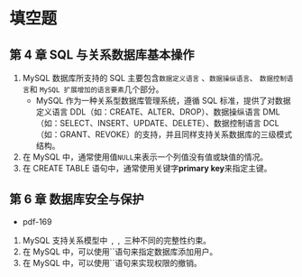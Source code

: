 # 填空题

## 第 4 章 SQL 与关系数据库基本操作

1. MySQL 数据库所支持的 SQL 主要包含`数据定义语言` 、`数据操纵语言`、 `数据控制语言`和 `MySQL 扩展增加的语言要素`几个部分。
   - MySQL 作为一种关系型数据库管理系统，遵循 SQL 标准，提供了对数据定义语言 DDL（如：CREATE、ALTER、DROP）、数据操纵语言 DML（如：SELECT、INSERT、UPDATE、DELETE）、数据控制语言 DCL（如：GRANT、REVOKE）的支持，并且同样支持关系数据库的三级模式结构。
2. 在 MySQL 中，通常使用值`NULL`来表示一个列值没有值或缺值的情况。
3. 在 CREATE TABLE 语句中，通常使用关键字**primary key**来指定主键。

## 第 6 章 数据库安全与保护

- pdf-169

1. MySQL 支持关系模型中` `,` `,` `三种不同的完整性约束。
2. 在 MySQL 中，可以使用``语句来指定数据库添加用户。
3. 在 MySQL 中，可以使用``语句来实现权限的撤销。
